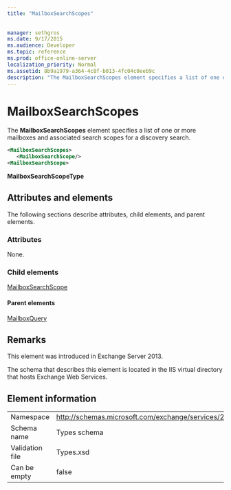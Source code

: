 ```yaml
---
title: "MailboxSearchScopes"
 
 
manager: sethgros
ms.date: 9/17/2015
ms.audience: Developer
ms.topic: reference
ms.prod: office-online-server
localization_priority: Normal
ms.assetid: 8b9a1979-a364-4c8f-b013-4fc04c0eeb9c
description: "The MailboxSearchScopes element specifies a list of one or more mailboxes and associated search scopes for a discovery search."
---
```


# MailboxSearchScopes

The **MailboxSearchScopes** element specifies a list of one or more mailboxes and associated search scopes for a discovery search. 
  
```XML
<MailboxSearchScopes>
   <MailboxSearchScope/>
<MailboxSearchScope>
```

 **MailboxSearchScopeType**
## Attributes and elements

The following sections describe attributes, child elements, and parent elements.
  
### Attributes

None.
  
### Child elements

[MailboxSearchScope](mailboxsearchscope.md)
  
#### Parent elements

[MailboxQuery](mailboxquery.md)
  
## Remarks

This element was introduced in Exchange Server 2013.
  
The schema that describes this element is located in the IIS virtual directory that hosts Exchange Web Services.
  
## Element information

|||
|:-----|:-----|
|Namespace  <br/> |http://schemas.microsoft.com/exchange/services/2006/types  <br/> |
|Schema name  <br/> |Types schema  <br/> |
|Validation file  <br/> |Types.xsd  <br/> |
|Can be empty  <br/> |false  <br/> |
   

